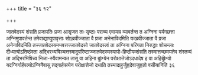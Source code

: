 +++
title = "३६ १२"

+++

जातवेदस्यं शंसति प्रजापतिः प्रजा आसृजत ताः सृष्टाः पराच्य एवायन्न
व्यावर्तन्त त अग्निना पर्यगछत्ता अग्निमुपावर्तन्त
तमेवाद्याप्युपावृत्ताः सोऽब्रवीज्जाता वै प्रजा
अनेनाविदमिति यदब्रवीज्जाता वै प्रजा अनेनाविदमिति
तज्जातवेदस्यमभवत्तज्जातवेदसो जातवेदस्त्वं ता अग्निना
परिगता निरुद्धाः शोचन्त्यः दीध्यत्योऽतिष्ठंस्ता
अद्भिरभ्यषिञ्चत्तस्मादुपरिष्टाज्जातवेदस्यस्यापो-हिष्ठीयम्शंसति
तस्मात्तच्छमयतेव शंस्तव्यं ता अद्भिरभिषिच्य निजा-स्यैवामन्यत तासु वा
अहिना बुÞयेन परोक्षात्तेजोऽदधादेष ह वा अहिर्बुÞयो
यदग्निर्गार्हपत्योऽग्निनैवासु
तद्गार्हपत्येन परोक्षात्तेजो दधाति तस्मादाहुर्जुह्वदेवाजुह्वतो वसीयानिति ३६

 